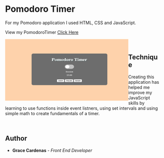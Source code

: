 # Pomodoro Timer

For my Pomodoro application I used HTML, CSS and JavaScript. 
<br>

View my PomodoroTimer [Click Here](https://graceec.github.io/PomodoroTimer/)

<img src ='session.png' img align='left' width='400' height='200'>

<br>

## Technique
Creating this application has helped me improve my JavaScript skills by learning to use functions inside event listners, using set intervals and using simple math to create fundamentals of a timer.

<br>

## Author
* **Grace Cardenas** - *Front End Developer* 

